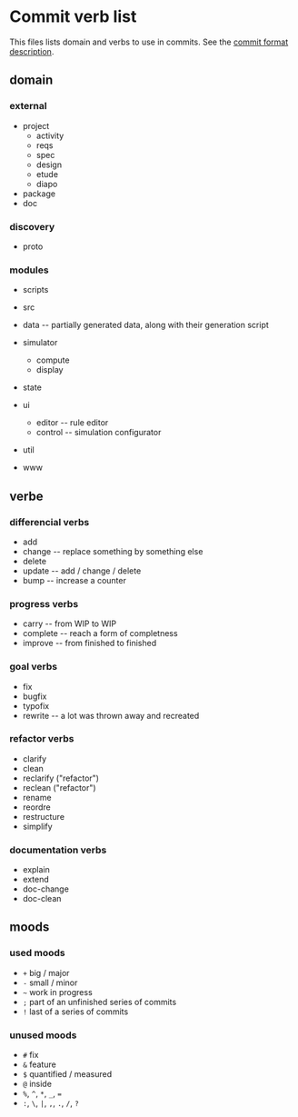 # Commit verb list

This files lists domain and verbs to use in commits. See the [commit format description](./commit-format.md).

## domain

### external

- project
  - activity
  - reqs
  - spec
  - design
  - etude
  - diapo
- package
- doc

### discovery

- proto

### modules

- scripts
- src

- data -- partially generated data, along with their generation script
- simulator
  - compute
  - display
- state
- ui
  - editor -- rule editor
  - control -- simulation configurator
- util
- www

## verbe

### differencial verbs

- add
- change -- replace something by something else
- delete
- update -- add / change / delete
- bump -- increase a counter

### progress verbs

- carry -- from WIP to WIP
- complete -- reach a form of completness
- improve -- from finished to finished

### goal verbs

- fix
- bugfix
- typofix
- rewrite -- a lot was thrown away and recreated

### refactor verbs

- clarify
- clean
- reclarify ("refactor")
- reclean ("refactor")
- rename
- reordre
- restructure
- simplify

### documentation verbs

- explain
- extend
- doc-change
- doc-clean

## moods

### used moods

- `+` big / major
- `-` small / minor
- `~` work in progress
- `;` part of an unfinished series of commits
- `!` last of a series of commits

### unused moods

- `#` fix
- `&` feature
- `$` quantified / measured
- `@` inside
- `%`, `^`, `*`, `_`, `=`
- `:`, `\`, `|`, `,`, `.`, `/`, `?`
